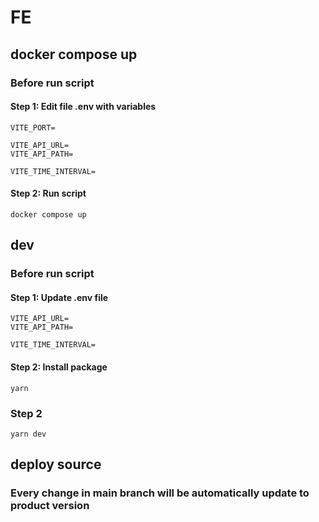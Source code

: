 # FE

## docker compose up

### Before run script

#### Step 1: Edit file .env with variables

```
VITE_PORT=

VITE_API_URL=
VITE_API_PATH=

VITE_TIME_INTERVAL=

```

#### Step 2: Run script

```
docker compose up
```

## dev

### Before run script

#### Step 1: Update .env file

```
VITE_API_URL=
VITE_API_PATH=

VITE_TIME_INTERVAL=

```

#### Step 2: Install package

```
yarn

```

### Step 2

```
yarn dev
```

## deploy source

### Every change in main branch will be automatically update to product version
